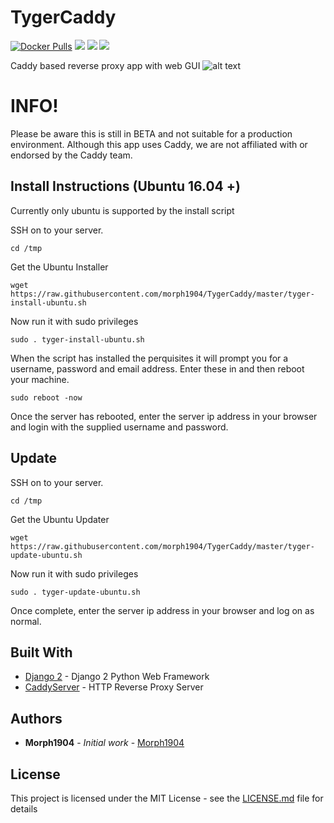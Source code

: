 # TygerCaddy
[![Docker Pulls](https://img.shields.io/docker/pulls/morph1904/tygercaddy.svg)](https://hub.docker.com/r/morph1904/tygercaddy/)
[![](https://images.microbadger.com/badges/image/morph1904/tygercaddy.svg)](https://microbadger.com/images/morph1904/tygercaddy)
[![](https://images.microbadger.com/badges/version/morph1904/tygercaddy.svg)](https://microbadger.com/images/morph1904/tygercaddy)
[![](https://images.microbadger.com/badges/commit/morph1904/tygercaddy.svg)](https://microbadger.com/images/morph1904/tygercaddy)

Caddy based reverse proxy app with web GUI
![alt text](https://github.com/morph1904/TygerCaddy/raw/master/TygerCaddy/assets/img/screenshot.png)



# INFO!
Please be aware this is still in BETA and not suitable for a production environment.
Although this app uses Caddy, we are not affiliated with or endorsed by the Caddy team.

## Install Instructions (Ubuntu 16.04 +)
Currently only ubuntu is supported by the install script


SSH on to your server.

```
cd /tmp
```
Get the Ubuntu Installer

```
wget https://raw.githubusercontent.com/morph1904/TygerCaddy/master/tyger-install-ubuntu.sh
```
Now run it with sudo privileges

```
sudo . tyger-install-ubuntu.sh
```

When the script has installed the perquisites it will prompt you for a username, password and email address. Enter these in and then reboot your machine.

```
sudo reboot -now
```
Once the server has rebooted, enter the server ip address in your browser and login with the supplied username and password.

## Update

SSH on to your server.

```
cd /tmp
```
Get the Ubuntu Updater

```
wget https://raw.githubusercontent.com/morph1904/TygerCaddy/master/tyger-update-ubuntu.sh
```
Now run it with sudo privileges

```
sudo . tyger-update-ubuntu.sh
```

Once complete, enter the server ip address in your browser and log on as normal.

## Built With

* [Django 2](https://docs.djangoproject.com/en/2.0/) - Django 2 Python Web Framework
* [CaddyServer](https://caddyserver.com/) - HTTP Reverse Proxy Server

## Authors

* **Morph1904** - *Initial work* - [Morph1904](https://github.com/morph1904)

## License

This project is licensed under the MIT License - see the [LICENSE.md](LICENSE.md) file for details
